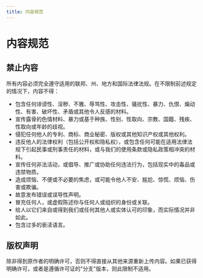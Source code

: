 ```yaml
---
title: 内容规范
---
```


# 内容规范

## 禁止内容

所有内容必须完全遵守适用的联邦、州、地方和国际法律法规。在不限制前述规定的情况下，内容不得：

- 包含任何诽谤性、淫秽、不雅、辱骂性、攻击性、骚扰性、暴力、仇恨、煽动性、有害、破坏性、矛盾或其他令人反感的材料。
- 宣传露骨的色情材料、暴力或基于种族、性别、性取向、宗教、国籍、残疾、性取向或年龄的歧视。
- 侵犯任何他人的专利、商标、商业秘密、版权或其他知识产权或其他权利。
- 违反他人的法律权利（包括公开权和隐私权），或包含任何可能在适用法律法规下引起民事或刑事责任的材料，或与我们的使用条款或隐私政策相冲突的材料。
- 宣传任何非法活动，或倡导、推广或协助任何违法行为，包括现实中的毒品或违禁物质。
- 造成烦恼、不便或不必要的焦虑，或可能令他人不安、尴尬、惊慌、烦恼、伤害或欺骗。
- 故意发布错误或误导性声明。
- 冒充任何人，或虚假陈述你与任何人或组织的身份或关联。
- 给人以它们来自或得到我们或任何其他人或实体认可的印象，而实际情况并非如此。
- 包含过多的亵渎语言。

## 版权声明

除非得到原作者的明确许可，否则不得直接从其他来源重新上传内容。如果已获得明确许可，或者是遵循许可证的"分支"版本，则此限制不适用。
